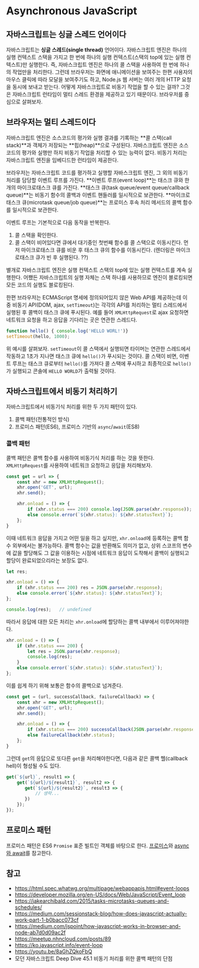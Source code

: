 # Asynchronous JavaScript

## 자바스크립트는 싱글 스레드 언어이다

자바스크립트는 **싱글 스레드(single thread)** 언어이다. 자바스크립트 엔진은 하나의 실행 컨텍스트 스택을 가지고 한 번에 하나의 실행 컨텍스트(스택의 top에 있는 실행 컨텍스트)만 실행한다. 즉, 자바스크립트 엔진은 하나의 콜 스택을 사용하여 한 번에 하나의 작업만을 처리한다. 그런데 브라우저는 화면에 애니메이션을 보여주는 한편 사용자의 마우스 클릭에 따라 모달을 보여주기도 하고, Node.js 웹 서버는 여러 개의 HTTP 요청을 동시에 보내고 받는다. 어떻게 자바스크립트로 비동기 작업을 할 수 있는 걸까? 그것은 자바스크립트 런타임이 멀티 스레드 환경을 제공하고 있기 때문이다. 브라우저를 중심으로 살펴보자.

## 브라우저는 멀티 스레드이다

자바스크립트 엔진은 소스코드의 평가와 실행 결과를 기록하는 **콜 스택(call stack)**과 객체가 저장되는 **힙(heap)**으로 구성된다. 자바스크립트 엔진은 소스코드의 평가와 실행만 하지 비동기 작업을 처리할 수 있는 능력이 없다. 비동기 처리는 자바스크립트 엔진을 임베디드한 런타임이 제공한다.

브라우저는 자바스크립트 코드를 평가하고 실행할 자바스크립트 엔진, 그 외의 비동기 처리를 담당할 이벤트 루프를 가진다. **이벤트 루프(event loop)**는 태스크 큐와 한 개의 마이크로태스크 큐를 가진다. **태스크 큐(task queue/event queue/callback queue)**는 비동기 함수의 콜백과 이벤트 핸들러를 일시적으로 보관한다. **마이크로태스크 큐(microtask queue/job queue)**는 프로미스 후속 처리 메서드의 콜백 함수를 일시적으로 보관한다.

이벤트 루프는 기본적으로 다음 동작을 반복한다.

1. 콜 스택을 확인한다.
2. 콜 스택이 비어있다면 큐에서 대기중인 첫번째 함수를 콜 스택으로 이동시킨다. 먼저 마이크로태스크 큐를 비운 후 태스크 큐의 함수를 이동시킨다. (렌더링은 마이크로태스크 큐가 빈 후 실행된다. ??)

별개로 자바스크립트 엔진은 실행 컨텍스트 스택의 top에 있는 실행 컨텍스트를 계속 실행한다. 어쨌든 자바스크립트의 실행 자체는 스택 하나를 사용하므로 엔진이 블로킹되면 모든 코드의 실행도 블로킹된다.

한편 브라우저는 ECMAScript 명세에 정의되어있지 않은 Web API를 제공하는데 이 중 비동기 API(DOM, ajax, `setTimeout`)는 각각의 API를 처리하는 멀티 스레드에서 실행된 후 콜백이 태스크 큐에 푸시된다. 예를 들어 `XMLHttpRequest`로 ajax 요청하면 네트워크 요청을 하고 응답을 기다리는 곳은 연관한 스레드다.

```javascript
function hello() { console.log('HELLO WORL!')}
setTimeout(hello, 1000);
```

위 예시를 살펴보자. `setTimeout`이 콜 스택에서 실행되면 타이머는 연관한 스레드에서 작동하고 1초가 지나면 태스크 큐에 `hello()`가 푸시되는 것이다. 콜 스택이 비면, 이벤트 루프는 태스크 큐로부터 `hello()`를 가져다 콜 스택에 푸시하고 최종적으로 `hello()`가 실행되고 콘솔에 `HELLO WORLD`가 출력될 것이다.

## 자바스크립트에서 비동기 처리하기

자바스크립트에서 비동기식 처리를 위한 두 가지 패턴이 있다.

1. 콜백 패턴(전통적인 방식)
2. 프로미스 패턴(ES6), 프로미스 기반의 `async`/`await`(ES8)

### 콜백 패턴

콜백 패턴은 콜백 함수를 사용하여 비동기식 처리를 하는 것을 뜻한다. `XMLHttpRequest`를 사용하여 네트워크 요청하고 응답을 처리해보자.

```javascript
const get = url => {
    const xhr = new XMLHttpRequest();
    xhr.open('GET', url);
    xhr.send();

    xhr.onload = () => {
        if (xhr.status === 200) console.log(JSON.parse(xhr.response));
        else console.error(`${xhr.status}: ${xhr.statusText}`);
    };
}
```

이때 네트워크 응답을 가지고 어떤 일을 하고 싶지만, `xhr.onload`에 등록하는 콜백 함수 외부에서는 불가능하다. 콜백 함수는 값을 반환해도 의미가 없고, 상위 스코프의 변수에 값을 할당해도 그 값을 이용하는 시점에 네트워크 응답이 도착해서 콜백이 실행되고 할당이 완료되었으리라는 보장도 없다.

```javascript
let res;

xhr.onload = () => {
    if (xhr.status === 200) res = JSON.parse(xhr.response);
    else console.error(`${xhr.status}: ${xhr.statusText}`);
};

console.log(res);	// undefined
```

따라서 응답에 대한 모든 처리는 `xhr.onload`에 할당하는 콜백 내부에서 이루어져야한다.

```javascript
xhr.onload = () => {
    if (xhr.status === 200) {
        let res = JSON.parse(xhr.response);
        console.log(res);
    }
    else console.error(`${xhr.status}: ${xhr.statusText}`);
};
```

이를 쉽게 하기 위해 보통은 함수의 콜백으로 넘겨준다.

```javascript
const get = (url, successCallback, failureCallback) => {
    const xhr = new XMLHttpRequest();
    xhr.open('GET', url);
    xhr.send();

    xhr.onload = () => {
        if (xhr.status === 200) successCallback(JSON.parse(xhr.response));
        else failureCallback(xhr.status);
    };
}
```

그런데 `get`의 응답으로 또다른 `get`을 처리해야한다면, 다음과 같은 콜백 헬(callback hell)이 형성될 수도 있다.

```javascript
get(`${url}`, result1 => {
    get(`${url}/${result1}`, result2 => {
       get(`${url}/${result2}`, result3 => {
           // 생략...
       }) 
    });
});
```

## 프로미스 패턴

프로미스 패턴은 ES6 `Promise` 표준 빌트인 객체를 바탕으로 한다. [프로미스](https://github.com/leegwae/study-javascript/blob/main/Promise.md)와 [async와 await](https://github.com/leegwae/study-javascript/blob/main/async%20and%20await.md)를 참고한다.



## 참고

- https://html.spec.whatwg.org/multipage/webappapis.html#event-loops
- https://developer.mozilla.org/en-US/docs/Web/JavaScript/Event_loop
- https://jakearchibald.com/2015/tasks-microtasks-queues-and-schedules/
- https://medium.com/sessionstack-blog/how-does-javascript-actually-work-part-1-b0bacc073cf
- https://medium.com/jspoint/how-javascript-works-in-browser-and-node-ab7d0d09ac2f
- https://meetup.nhncloud.com/posts/89
- https://ko.javascript.info/event-loop
- https://youtu.be/8aGhZQkoFbQ
- 모던 자바스크립트 Deep Dive 45.1 비동기 처리를 위한 콜백 패턴의 단점
